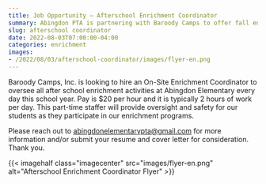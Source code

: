 ```yaml
--- 
title: Job Opportunity — Afterschool Enrichment Coordinator
summary: Abingdon PTA is partnering with Baroody Camps to offer fall enrichment classes. They are looking to hire a part-time after-school enrichment coordinator at Abingdon.
slug: afterschool coordinator
date: 2022-08-03T07:00:00-04:00
categories: enrichment
images: 
- /2022/08/03/afterschool-coordinator/images/flyer-en.png
---
```


Baroody Camps, Inc. is looking to hire an On-Site Enrichment Coordinator to oversee all after school enrichment activities at Abingdon Elementary every day this school year. Pay is $20 per hour and it is typically 2 hours of work per day. This part-time staffer will provide oversight and safety for our students as they participate in our enrichment programs.

Please reach out to abingdonelementarypta@gmail.com for more information and/or submit your resume and cover letter for consideration. Thank you.

{{< imagehalf class="imagecenter" src="images/flyer-en.png" alt="Afterschool Enrichment Coordinator Flyer" >}}